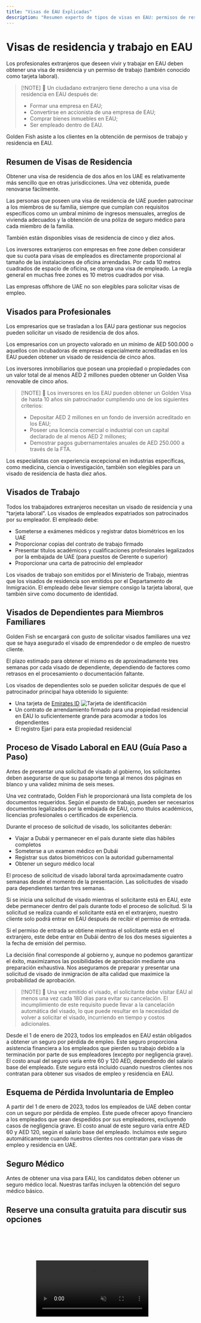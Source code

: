 ```yaml
---
title: "Visas de EAU Explicadas"
description: "Resumen experto de tipos de visas en EAU: permisos de residencia, visas de trabajo y visas de dependientes. Todo lo que necesita saber sobre requisitos y procesamiento."
---
```


# Visas de residencia y trabajo en EAU

Los profesionales extranjeros que deseen vivir y trabajar en EAU deben obtener una visa de residencia y un permiso de trabajo (también conocido como tarjeta laboral).

> [!NOTE] 💚 Un ciudadano extranjero tiene derecho a una visa de residencia en EAU después de:
>
> - Formar una empresa en EAU;
> - Convertirse en accionista de una empresa de EAU;
> - Comprar bienes inmuebles en EAU;
> - Ser empleado dentro de EAU.

Golden Fish asiste a los clientes en la obtención de permisos de trabajo y residencia en EAU.

## Resumen de Visas de Residencia

Obtener una visa de residencia de dos años en los UAE es relativamente más sencillo que en otras jurisdicciones. Una vez obtenida, puede renovarse fácilmente.

Las personas que poseen una visa de residencia de UAE pueden patrocinar a los miembros de su familia, siempre que cumplan con requisitos específicos como un umbral mínimo de ingresos mensuales, arreglos de vivienda adecuados y la obtención de una póliza de seguro médico para cada miembro de la familia.

También están disponibles visas de residencia de cinco y diez años.

Los inversores extranjeros con empresas en free zone deben considerar que su cuota para visas de empleados es directamente proporcional al tamaño de las instalaciones de oficina arrendadas. Por cada 10 metros cuadrados de espacio de oficina, se otorga una visa de empleado. La regla general en muchas free zones es 10 metros cuadrados por visa.

Las empresas offshore de UAE no son elegibles para solicitar visas de empleo.

## Visados para Profesionales

Los empresarios que se trasladan a los EAU para gestionar sus negocios pueden solicitar un visado de residencia de dos años.

Los empresarios con un proyecto valorado en un mínimo de AED 500.000 o aquellos con incubadoras de empresas especialmente acreditadas en los EAU pueden obtener un visado de residencia de cinco años.

Los inversores inmobiliarios que posean una propiedad o propiedades con un valor total de al menos AED 2 millones pueden obtener un Golden Visa renovable de cinco años.

> [!NOTE] 💚 Los inversores en los EAU pueden obtener un Golden Visa de hasta 10 años sin patrocinador cumpliendo uno de los siguientes criterios:
>
> - Depositar AED 2 millones en un fondo de inversión acreditado en los EAU;
> - Poseer una licencia comercial o industrial con un capital declarado de al menos AED 2 millones;
> - Demostrar pagos gubernamentales anuales de AED 250.000 a través de la FTA.

Los especialistas con experiencia excepcional en industrias específicas, como medicina, ciencia o investigación, también son elegibles para un visado de residencia de hasta diez años.

## Visados de Trabajo

Todos los trabajadores extranjeros necesitan un visado de residencia y una "tarjeta laboral". Los visados de empleados expatriados son patrocinados por su empleador. El empleado debe:

- Someterse a exámenes médicos y registrar datos biométricos en los UAE
- Proporcionar copias del contrato de trabajo firmado
- Presentar títulos académicos y cualificaciones profesionales legalizados por la embajada de UAE (para puestos de Gerente o superior)
- Proporcionar una carta de patrocinio del empleador

Los visados de trabajo son emitidos por el Ministerio de Trabajo, mientras que los visados de residencia son emitidos por el Departamento de Inmigración. El empleado debe llevar siempre consigo la tarjeta laboral, que también sirve como documento de identidad.

## Visados de Dependientes para Miembros Familiares

Golden Fish se encargará con gusto de solicitar visados familiares una vez que se haya asegurado el visado de emprendedor o de empleo de nuestro cliente.

El plazo estimado para obtener el mismo es de aproximadamente tres semanas por cada visado de dependiente, dependiendo de factores como retrasos en el procesamiento o documentación faltante.

Los visados de dependientes solo se pueden solicitar después de que el patrocinador principal haya obtenido lo siguiente:

- Una tarjeta de [Emirates ID](https://u.ae/en/information-and-services/visa-and-emirates-id/emirates-id) ![Tarjeta de identificación](/img/ILONMASKID.webp)
- Un contrato de arrendamiento firmado para una propiedad residencial en EAU lo suficientemente grande para acomodar a todos los dependientes
- El registro Ejari para esta propiedad residencial

## Proceso de Visado Laboral en EAU (Guía Paso a Paso)

Antes de presentar una solicitud de visado al gobierno, los solicitantes deben asegurarse de que su pasaporte tenga al menos dos páginas en blanco y una validez mínima de seis meses.

Una vez contratado, Golden Fish le proporcionará una lista completa de los documentos requeridos. Según el puesto de trabajo, pueden ser necesarios documentos legalizados por la embajada de EAU, como títulos académicos, licencias profesionales o certificados de experiencia.

Durante el proceso de solicitud de visado, los solicitantes deberán:

- Viajar a Dubái y permanecer en el país durante siete días hábiles completos
- Someterse a un examen médico en Dubái
- Registrar sus datos biométricos con la autoridad gubernamental
- Obtener un seguro médico local

El proceso de solicitud de visado laboral tarda aproximadamente cuatro semanas desde el momento de la presentación. Las solicitudes de visado para dependientes tardan tres semanas.

Si se inicia una solicitud de visado mientras el solicitante está en EAU, este debe permanecer dentro del país durante todo el proceso de solicitud. Si la solicitud se realiza cuando el solicitante está en el extranjero, nuestro cliente solo podrá entrar en EAU después de recibir el permiso de entrada.

Si el permiso de entrada se obtiene mientras el solicitante está en el extranjero, este debe entrar en Dubái dentro de los dos meses siguientes a la fecha de emisión del permiso.

La decisión final corresponde al gobierno y, aunque no podemos garantizar el éxito, maximizamos las posibilidades de aprobación mediante una preparación exhaustiva. Nos aseguramos de preparar y presentar una solicitud de visado de inmigración de alta calidad que maximice la probabilidad de aprobación.

> [!NOTE] 💚 Una vez emitido el visado, el solicitante debe visitar EAU al menos una vez cada 180 días para evitar su cancelación.
> El incumplimiento de este requisito puede llevar a la cancelación automática del visado, lo que puede resultar en la necesidad de volver a solicitar el visado, incurriendo en tiempo y costos adicionales.

Desde el 1 de enero de 2023, todos los empleados en EAU están obligados a obtener un seguro por pérdida de empleo. Este seguro proporciona asistencia financiera a los empleados que pierden su trabajo debido a la terminación por parte de sus empleadores (excepto por negligencia grave). El costo anual del seguro varía entre 60 y 120 AED, dependiendo del salario base del empleado. Este seguro está incluido cuando nuestros clientes nos contratan para obtener sus visados de empleo y residencia en EAU.

## Esquema de Pérdida Involuntaria de Empleo

A partir del 1 de enero de 2023, todos los empleados de UAE deben contar con un seguro por pérdida de empleo. Este puede ofrecer apoyo financiero a los empleados que sean despedidos por sus empleadores, excluyendo casos de negligencia grave. El costo anual de este seguro varía entre AED 60 y AED 120, según el salario base del empleado. Incluimos este seguro automáticamente cuando nuestros clientes nos contratan para visas de empleo y residencia en UAE.

## Seguro Médico

Antes de obtener una visa para EAU, los candidatos deben obtener un seguro médico local. Nuestras tarifas incluyen la obtención del seguro médico básico.

## Reserve una consulta gratuita para discutir sus opciones

<video  autoplay muted playsinline style="padding: 80px" >
  <source src="/video/iStock-2185914135.mp4" type="video/mp4">
</video>

<ContactFormModal formName="Employment Visa [guide]" buttonText="Obtener una consulta gratuita" :services="[
    '💼 Visa de Empleo + Tarjeta Laboral',
    '👨‍💼 Visa de Emprendedor (2 años)',
    '🏢 Visa de Free Zone Company',
    '👨‍👩‍👧‍👦 Visa de Dependientes Familiares',
    '💳 Solicitud de Emirates ID',
    '💵 Salario mensual superior a AED 30K',
    '💰 Elegibilidad para Golden Visa',
    '❓ Otros Servicios de Visas',
    ]"/>
